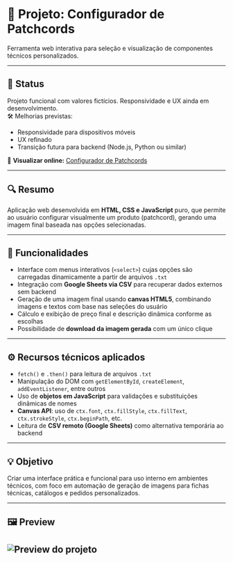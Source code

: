 # 🧩 Projeto: Configurador de Patchcords  
Ferramenta web interativa para seleção e visualização de componentes técnicos personalizados.

---

## 📌 Status  
Projeto funcional com valores fictícios. Responsividade e UX ainda em desenvolvimento.   
🛠️ Melhorias previstas:
- Responsividade para dispositivos móveis
- UX refinado
- Transição futura para backend (Node.js, Python ou similar)

🔗 **Visualizar online:** [Configurador de Patchcords](https://glaubercarlos.github.io/Configurador_Patchcords/)

---

## 🔍 Resumo  
Aplicação web desenvolvida em **HTML, CSS e JavaScript** puro, que permite ao usuário configurar visualmente um produto (patchcord), gerando uma imagem final baseada nas opções selecionadas.

---

## 🎯 Funcionalidades  
- Interface com menus interativos (`<select>`) cujas opções são carregadas dinamicamente a partir de arquivos `.txt`  
- Integração com **Google Sheets via CSV** para recuperar dados externos sem backend  
- Geração de uma imagem final usando **canvas HTML5**, combinando imagens e textos com base nas seleções do usuário  
- Cálculo e exibição de preço final e descrição dinâmica conforme as escolhas  
- Possibilidade de **download da imagem gerada** com um único clique  

---

## ⚙️ Recursos técnicos aplicados  
- `fetch()` e `.then()` para leitura de arquivos `.txt`  
- Manipulação do DOM com `getElementById`, `createElement`, `addEventListener`, entre outros  
- Uso de **objetos em JavaScript** para validações e substituições dinâmicas de nomes  
- **Canvas API**: uso de `ctx.font`, `ctx.fillStyle`, `ctx.fillText`, `ctx.strokeStyle`, `ctx.beginPath`, etc.  
- Leitura de **CSV remoto (Google Sheets)** como alternativa temporária ao backend  

---

## 💡 Objetivo  
Criar uma interface prática e funcional para uso interno em ambientes técnicos, com foco em automação de geração de imagens para fichas técnicas, catálogos e pedidos personalizados.

---

## 🖼️ Preview  
![Preview do projeto](https://github.com/GlauberCarlos/Configurador_Patchcords/blob/main/config_patchcord_preview.png?raw=true)
---


